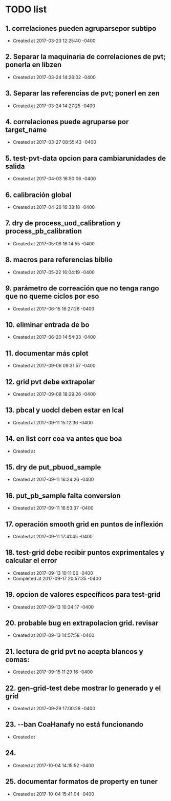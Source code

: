 # TODO list
## 1. correlaciones pueden agruparsepor subtipo
- Created at   2017-03-23 12:25:40 -0400

## 2. Separar la maquinaria de correlaciones de pvt; ponerla en libzen
- Created at   2017-03-24 14:26:02 -0400

## 3. Separar las referencias de pvt; ponerl en zen
- Created at   2017-03-24 14:27:25 -0400

## 4. correlaciones puede agruparse por target_name
- Created at   2017-03-27 08:55:43 -0400

## 5. test-pvt-data opcion para cambiarunidades de salida
- Created at   2017-04-03 16:50:06 -0400

## 6. calibración global
- Created at   2017-04-26 16:38:18 -0400

## 7. dry de process_uod_calibration y process_pb_calibration
- Created at   2017-05-08 16:14:55 -0400

## 8. macros para referencias biblio
- Created at   2017-05-22 16:04:19 -0400

## 9. parámetro de correación que no tenga rango que no queme ciclos por eso
- Created at   2017-06-15 16:27:26 -0400

## 10. eliminar entrada de bo
- Created at   2017-06-20 14:54:33 -0400

## 11. documentar más cplot
- Created at   2017-09-06 09:31:57 -0400

## 12. grid pvt debe extrapolar
- Created at   2017-09-08 18:29:26 -0400

## 13. pbcal y uodcl deben estar en lcal
- Created at   2017-09-11 15:12:36 -0400

## 14. en list corr coa va antes que boa
- Created at   

## 15. dry de put_pbuod_sample
- Created at   2017-09-11 16:24:26 -0400

## 16. put_pb_sample falta conversion
- Created at   2017-09-11 16:53:37 -0400

## 17. operación smooth grid en puntos de inflexión
- Created at   2017-09-11 17:41:45 -0400

## 18. test-grid debe recibir puntos exprimentales y calcular el error
- Created at   2017-09-13 10:11:06 -0400
- Completed at 2017-09-17 20:57:35 -0400

## 19. opcion de valores específicos para test-grid
- Created at   2017-09-13 10:34:17 -0400

## 20. probable bug en extrapolacion grid. revisar
- Created at   2017-09-13 14:57:58 -0400

## 21. lectura de grid pvt no acepta blancos y comas:
- Created at   2017-09-15 11:29:16 -0400

## 22. gen-grid-test debe mostrar lo generado y el grid
- Created at   2017-09-29 17:00:28 -0400

## 23. --ban CoaHanafy no está funcionando
- Created at   

## 24.  
- Created at   2017-10-04 14:15:52 -0400

## 25. documentar formatos de property en tuner
- Created at   2017-10-04 15:41:04 -0400

